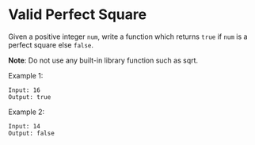 # Valid Perfect Square

Given a positive integer `num`, write a function which returns `true` if `num` is a perfect square else `false`.

**Note**: Do not use any built-in library function such as sqrt.

Example 1:
```
Input: 16
Output: true
```

Example 2:
```
Input: 14
Output: false
```
